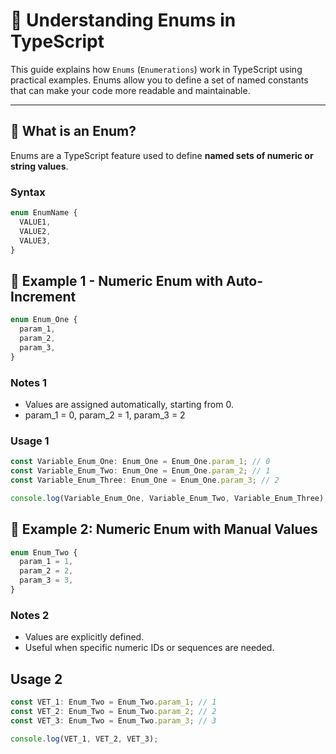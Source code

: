 # 📘 Understanding Enums in TypeScript

This guide explains how `Enums` (`Enumerations`) work in TypeScript using practical examples. Enums allow you to define a set of named constants that can make your code more readable and maintainable.

---

## 🔹 What is an Enum?

Enums are a TypeScript feature used to define **named sets of numeric or string values**.

### Syntax

```ts
enum EnumName {
  VALUE1,
  VALUE2,
  VALUE3,
}
```

## 🧪 Example 1 - Numeric Enum with Auto-Increment

```ts
enum Enum_One {
  param_1,
  param_2,
  param_3,
}
```

### Notes 1

- Values are assigned automatically, starting from 0.
- param_1 = 0, param_2 = 1, param_3 = 2

### Usage 1

```ts
const Variable_Enum_One: Enum_One = Enum_One.param_1; // 0
const Variable_Enum_Two: Enum_One = Enum_One.param_2; // 1
const Variable_Enum_Three: Enum_One = Enum_One.param_3; // 2

console.log(Variable_Enum_One, Variable_Enum_Two, Variable_Enum_Three);
```

## 🧪 Example 2: Numeric Enum with Manual Values

```ts
enum Enum_Two {
  param_1 = 1,
  param_2 = 2,
  param_3 = 3,
}
```

### Notes 2

- Values are explicitly defined.
- Useful when specific numeric IDs or sequences are needed.

## Usage 2

```ts
const VET_1: Enum_Two = Enum_Two.param_1; // 1
const VET_2: Enum_Two = Enum_Two.param_2; // 2
const VET_3: Enum_Two = Enum_Two.param_3; // 3

console.log(VET_1, VET_2, VET_3);
```
